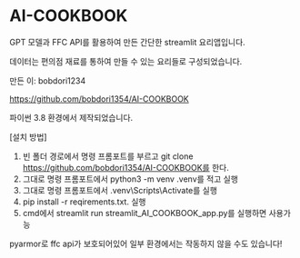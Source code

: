 # AI-COOKBOOK
GPT 모델과 FFC API를 활용하여 만든 간단한 streamlit 요리앱입니다.

데이터는 편의점 재료를 통하여 만들 수 있는 요리들로 구성되었습니다.

만든 이: bobdori1234

https://github.com/bobdori1354/AI-COOKBOOK

파이썬 3.8 환경에서 제작되었습니다.

[설치 방법]
1. 빈 폴더 경로에서 명령 프롬포트를 부르고 git clone https://github.com/bobdori1354/AI-COOKBOOK를 한다.
2. 그대로 명령 프롬포트에서 python3 -m venv .venv를 적고 실행
3. 그대로 명령 프롬포트에서 .venv\Scripts\Activate를 실행 
4. pip install -r reqirements.txt. 실행
5. cmd에서 streamlit run streamlit_AI_COOKBOOK_app.py를 실행하면 사용가능


pyarmor로 ffc api가 보호되어있어 일부 환경에서는 작동하지 않을 수도 있습니다!
